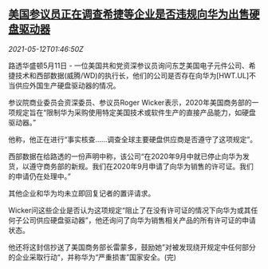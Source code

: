 <!--1620784862000-->
[美国参议员正在调查希捷等企业是否违规向华为出售硬盘驱动器](https://cn.reuters.com/article/us-huawei-harddisk-query-0512-idCNKBS2CT057)
------

<div><i>2021-05-12T01:46:50Z</i></div><p>路透华盛顿5月11日 - 一位美国共和党资深参议员询问东芝美国电子元件公司、希捷技术和西部数据(威腾/WD)的执行长，他们的公司是否存在向华为[HWT.UL]不当供应外国生产硬盘驱动器的情况。</p><p>参议院商业委员会资深委员、参议员Roger Wicker表示，2020年美国商务部的一项规定旨在“限制华为采购使用特定美国技术或软件生产的直接产品能力，如硬盘驱动器。”</p><p>他称，他正在进行“事实核查……调查全球主要硬盘供应商是否遵守了这项规定”。</p><p>西部数据在给路透的一份声明中称，该公司“在2020年9月中就已停止向华为发货，以遵守商务部的新规。我们在2020年9月申请了向华为销售的许可证。我们的申请仍在处理中。”</p><p>其他企业和华为均未立即回复记者的置评请求。</p><p>Wicker问这些企业是否认为这项规定“阻止了在没有许可证的情况下向华为或其任何子公司供应硬盘驱动器”，他还询问了向华为销售相关产品的所有许可证的申请状态。</p><p>他还将这封信抄送了美国商务部长雷蒙多，鼓励她”对被发现绕开规定中任何部分的企业采取行动“，并称华为“严重损害”国家安全。(完)</p>
